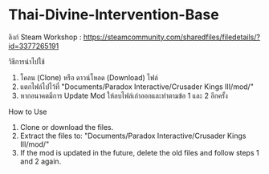 # Thai-Divine-Intervention-Base

ลิงก์ Steam Workshop : https://steamcommunity.com/sharedfiles/filedetails/?id=3377265191

วิธีการนำไปใช้
1. โคลน (Clone) หรือ ดาวน์โหลด (Download) ไฟล์
2. แตกไฟล์ไปไว้ที่ "Documents/Paradox Interactive/Crusader Kings III/mod/" 
3. หากอนาคตมีการ Update Mod ให้ลบไฟล์เก่าออกและทำตามข้อ 1 และ 2 อีกครั้ง
   
How to Use
1.	Clone or download the files.
2.	Extract the files to:
"Documents/Paradox Interactive/Crusader Kings III/mod/"
3.	If the mod is updated in the future, delete the old files and follow steps 1 and 2 again.
